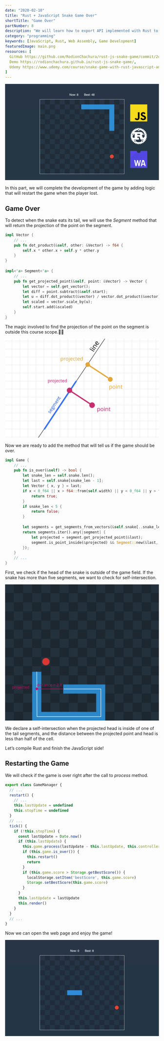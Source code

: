 ```yaml
---
date: "2020-02-10"
title: "Rust + JavaScript Snake Game Over"
shortTitle: "Game Over"
partNumber: 8
description: "We will learn how to export API implemented with Rust to JavaScript app"
category: "programming"
keywords: [JavaScript, Rust, Web Assembly, Game Development]
featuredImage: main.png
resources: [
  GitHub https://github.com/RodionChachura/rust-js-snake-game/commit/2cafad12f360eaa51ad91ec7f79d5d1f6262f086 Code Changes,
  Demo https://rodionchachura.github.io/rust-js-snake-game/,
  Udemy https://www.udemy.com/course/snake-game-with-rust-javascript-and-webassembly
]
---
```


![](../main.png)

In this part, we will complete the development of the game by adding logic that will restart the game when the player lost.

## Game Over

To detect when the snake eats its tail, we will use the *Segment* method that will return the projection of the point on the segment.

```rust:title=src/lib.rs
impl Vector {
    // ...
    pub fn dot_product(&self, other: &Vector) -> f64 {
        self.x * other.x + self.y * other.y
    }
}

impl<'a> Segment<'a> {
    // ...
    pub fn get_projected_point(&self, point: &Vector) -> Vector {
        let vector = self.get_vector();
        let diff = point.subtract(&self.start);
        let u = diff.dot_product(&vector) / vector.dot_product(&vector);
        let scaled = vector.scale_by(u);
        self.start.add(&scaled)
    }
}
```

The magic involved to find the projection of the point on the segment is outside this course scope.🧙‍♂️

![projecting points](project.png)

Now we are ready to add the method that will tell us if the game should be over.

```rust:title=src/lib.rs
impl Game {
    // ...
    pub fn is_over(&self) -> bool {
        let snake_len = self.snake.len();
        let last = self.snake[snake_len - 1];
        let Vector { x, y } = last;
        if x < 0_f64 || x > f64::from(self.width) || y < 0_f64 || y > f64::from(self.height) {
            return true;
        }
        if snake_len < 5 {
            return false;
        }

        let segments = get_segments_from_vectors(&self.snake[..snake_len - 3]);
        return segments.iter().any(|segment| {
            let projected = segment.get_projected_point(&last);
            segment.is_point_inside(&projected) && Segment::new(&last, &projected).length() < 0.5
        });
    }
    // ...
}
```

First, we check if the head of the snake is outside of the game field. If the snake has more than five segments, we want to check for self-intersection.

![detecting self-intersection](intersect.png)

We declare a self-intersection when the projected head is inside of one of the tail segments, and the distance between the projected point and head is less than half of the cell.

Let’s compile Rust and finish the JavaScript side!

## Restarting the Game

We will check if the game is over right after the call to *process* method.

```js:title=www/src/game-manager.js
export class GameManager {
  // ...
  restart() {
    // ...
    this.lastUpdate = undefined
    this.stopTime = undefined
  }
  // ...
  tick() {
    if (!this.stopTime) {
      const lastUpdate = Date.now()
      if (this.lastUpdate) {
        this.game.process(lastUpdate - this.lastUpdate, this.controller.movement)
        if (this.game.is_over()) {
          this.restart()
          return
        }
        if (this.game.score > Storage.getBestScore()) {
          localStorage.setItem('bestScore', this.game.score)
          Storage.setBestScore(this.game.score)
        }
      }
      this.lastUpdate = lastUpdate
      this.render()
    }
  }
  // ...
}
```

Now we can open the web page and enjoy the game!

![enjoying the game](enjoy.gif)
